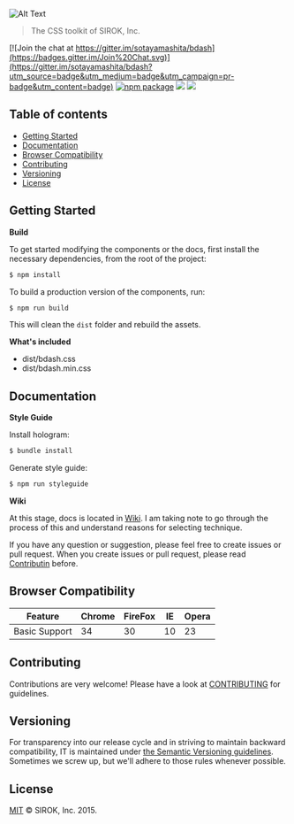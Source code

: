 ![Alt Text](http://i.giphy.com/oDDs67mo76beM.gif)

> The CSS toolkit of SIROK, Inc.

[![Join the chat at https://gitter.im/sotayamashita/bdash](https://badges.gitter.im/Join%20Chat.svg)](https://gitter.im/sotayamashita/bdash?utm_source=badge&utm_medium=badge&utm_campaign=pr-badge&utm_content=badge)
[![npm package][npm-ver-link]][releases]
[![][dl-badge]][npm-pkg-link]
[![][mit-badge]][mit]

## Table of contents

* [Getting Started](#getting-started)
* [Documentation](#documentation)
* [Browser Compatibility](#browser-compatibility)
* [Contributing](#contributing)
* [Versioning](#versioning)
* [License](#license)

## Getting Started

**Build**

To get started modifying the components or the docs, first install the necessary dependencies, from the root of the project:

```bash
$ npm install
```

To build a production version of the components, run:

```bash
$ npm run build
```

This will clean the `dist` folder and rebuild the assets.

**What's included**

* dist/bdash.css
* dist/bdash.min.css

## Documentation

**Style Guide**

Install hologram:

```bash
$ bundle install
```

Generate style guide:

```bash
$ npm run styleguide
```

**Wiki**

At this stage, docs is located in [Wiki](https://github.com/sotayamashita/bdash/wiki). I am taking note to go through the process of this and understand reasons for selecting technique.

If you have any question or suggestion, please feel free to create issues or pull request. When you create issues or pull request, please read [Contributin](#contributing) before.

## Browser Compatibility

| Feature       | Chrome        | FireFox       | IE            |  Opera         |
| ------------- | ------------- | ------------- | ------------- | ------------- |
| Basic Support | 34            | 30            | 10            |  23           |

## Contributing

Contributions are very welcome! Please have a look at [CONTRIBUTING](CONTRIBUTING) for guidelines.

## Versioning

For transparency into our release cycle and in striving to maintain backward compatibility, IT is maintained under [the Semantic Versioning guidelines](http://semver.org/). Sometimes we screw up, but we'll adhere to those rules whenever possible.

## License

[MIT][mit] © SIROK, Inc. 2015.

[mit]:            https://github.com/sotayamashita/bdash/blob/master/LICENSE
[mit-badge]:    https://img.shields.io/github/license/sotayamashita/bdash.svg?style=flat-square
[releases]:       https://github.com/sotayamashita/bdash/releases
[npm-pkg-link]:   https://www.npmjs.org/package/bdash
[npm-ver-link]:   https://img.shields.io/npm/v/bdash.svg?style=flat-square
[dl-badge]:       http://img.shields.io/npm/dm/bdash.svg?style=flat-square
